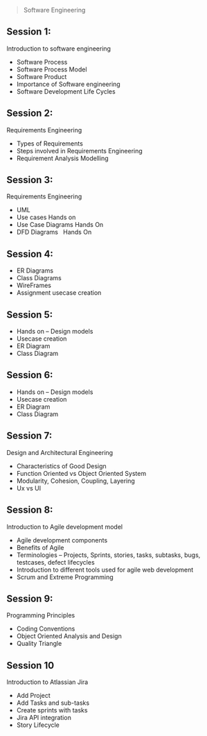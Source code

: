> Software Engineering

## Session 1: 
Introduction to software engineering 
* Software Process 
* Software Process Model 
* Software Product 
* Importance of Software engineering 
* Software Development Life Cycles 
## Session 2:
Requirements Engineering
* Types of Requirements 
* Steps involved in Requirements Engineering 
* Requirement Analysis Modelling 
## Session 3:
Requirements Engineering 
* UML 
* Use cases Hands on 
* Use Case Diagrams Hands On 
* DFD Diagrams   Hands On 
## Session 4:
* ER Diagrams 
* Class Diagrams 
* WireFrames 
* Assignment usecase creation  
## Session 5:
* Hands on – Design models
* Usecase creation
* ER Diagram
* Class Diagram
## Session 6:
* Hands on – Design models
* Usecase creation
* ER Diagram
* Class Diagram
## Session 7:
Design and Architectural Engineering 
* Characteristics of Good Design 
* Function Oriented vs Object Oriented System 
* Modularity, Cohesion, Coupling, Layering 
* Ux vs UI
## Session 8:
Introduction to Agile development model 
* Agile development components 
* Benefits of Agile 
* Terminologies – Projects, Sprints, stories, tasks, subtasks, bugs, testcases, defect lifecycles
* Introduction to different tools used for agile web development 
* Scrum and Extreme Programming 
## Session 9:
Programming Principles 
* Coding Conventions 
* Object Oriented Analysis and Design 
* Quality Triangle
## Session 10
Introduction to Atlassian Jira 
* Add Project 
* Add Tasks and sub-tasks 
* Create sprints with tasks 
* Jira API integration
* Story Lifecycle



